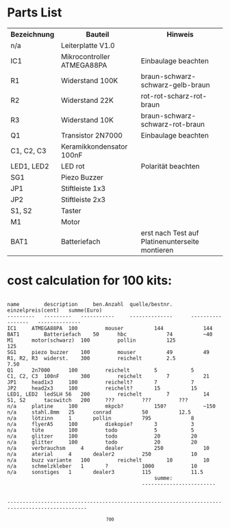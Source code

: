 # Parts List

<table>
<tr><th>Bezeichnung	</th><th>Bauteil</th><th>Hinweis</th></tr>
<tr><td>n/a		</td><td>Leiterplatte V1.0		</td><td></td><tr>
<tr><td>IC1		</td><td>Mikrocontroller ATMEGA88PA	</td><td>Einbaulage beachten</td><tr>
<tr><td>R1		</td><td>Widerstand 100K		</td><td>braun-schwarz-schwarz-gelb-braun</td><tr>
<tr><td>R2		</td><td>Widerstand 22K			</td><td>rot-rot-scharz-rot-braun</td><tr>
<tr><td>R3		</td><td>Widerstand 10K			</td><td>braun-schwarz-schwarz-rot-braun</td><tr>
<tr><td>Q1		</td><td>Transistor 2N7000		</td><td>Einbaulage beachten</td><tr>
<tr><td>C1, C2, C3	</td><td>Keramikkondensator 100nF	</td><td></td><tr>
<tr><td>LED1, LED2	</td><td>LED rot			</td><td>Polarität beachten</td><tr>
<tr><td>SG1		</td><td>Piezo Buzzer			</td><td></td><tr>
<tr><td>JP1		</td><td>Stiftleiste 1x3		</td><td></td><tr>
<tr><td>JP2		</td><td>Stiftleiste 2x3		</td><td></td><tr>
<tr><td>S1, S2		</td><td>Taster				</td><td></td><tr>
<tr><td>M1		</td><td>Motor				</td><td></td><tr>
<tr><td>BAT1		</td><td>Batteriefach			</td><td>erst nach Test auf Platinenunterseite montieren</td><tr>
</table>


# cost calculation for 100 kits:

<pre><code>
name		description 	ben.Anzahl 	quelle/bestnr. 		einzelpreis(cent) 	summe(Euro)
---------	--------- 	----------- 	--------------  	----------------- 	--------------
IC1		ATMEGA88PA 	100 		mouser 			144 			144
BAT1		Batteriefach 	50 		hbc 			74 			~40
M1		motor(schwarz) 	100 		pollin 			125 			125
SG1		piezo buzzer	100 		mouser 			49			49
R1, R2, R3	widerst. 	300 		reichelt 		2.5 			7.50
Q1		2n7000 		100 		reichelt 		5 			5
C1, C2, C3	100nF 		300 		reichelt 		7 			21
JP1		head1x3 	100 		reichelt? 		7 			7
JP2		head2x3 	100 		reichelt? 		15 			15
LED1, LED2	ledSLH 56 	200 		reichelt 		7 			14
S1, S2		tacswitch	200		???			???			???
n/a		platine 	100 		mkpcb? 			150? 			~150
n/a		stahl.8mm 	25 		conrad 			50 			12.5
n/a		lötzinn 	1 		pollin 			795 			8
n/a		flyerA5 	100 		diekopie?  		3 			3
n/a		tüte 		100 		todo 			5 			5
n/a		glitzer 	100 		todo 			20 			20
n/a		glitter 	100 		todo 			20 			20
n/a		verbrauchsm     4  		dealer 			250 			10
n/a		aterial 	4 		dealer2 		250 			10
n/a		buzz variante   100 		reichelt 		10 			10
n/a		schmelzkleber 	1 		? 			1000 			10
n/a		sonstiges 	1 		dealer3 		115 			11.5
												summe:
											------------------------

										
------------------------------------------------------------------------------------------------

<code>										700
</pre>
